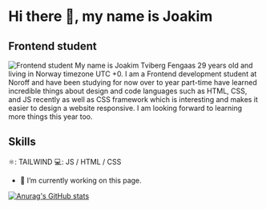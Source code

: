 
# Hi there 👋, my name is Joakim
## Frontend student
![Frontend student](https://pbs.twimg.com/profile_banners/757289150/1732984840/1500x500)
My name is Joakim Tviberg Fengaas 29 years old and living in Norway timezone UTC +0. I am a Frontend development student at Noroff and have been studying for now over to year part-time have learned incredible things about design and code languages such as HTML, CSS, and JS recently as well as CSS framework which is interesting and makes it easier to design a website responsive. I am looking forward to learning more things this year too.

## Skills
⚛️: TAILWIND
💻: JS / HTML / CSS



- 🔭 I’m currently working on this page. 

[![Anurag's GitHub stats](https://github-readme-stats.vercel.app/api?username=jotvibfeng)](https://github.com/anuraghazra/github-readme-stats)





